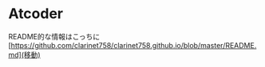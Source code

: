# Atcoder
README的な情報はこっちに [https://github.com/clarinet758/clarinet758.github.io/blob/master/README.md](移動)  
